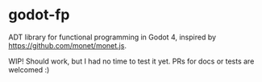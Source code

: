 # godot-fp
ADT library for functional programming in Godot 4, inspired by https://github.com/monet/monet.js.

WIP! Should work, but I had no time to test it yet. PRs for docs or tests are welcomed :)
